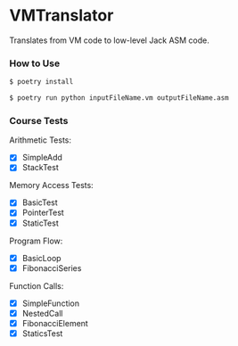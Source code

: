 # VMTranslator

Translates from VM code to low-level Jack ASM code.

### How to Use

```bash
$ poetry install
```

```bash
$ poetry run python inputFileName.vm outputFileName.asm
```


### Course Tests

Arithmetic Tests:
- [x] SimpleAdd
- [x] StackTest

Memory Access Tests:
- [x] BasicTest
- [x] PointerTest
- [x] StaticTest

Program Flow:
- [X] BasicLoop
- [X] FibonacciSeries

Function Calls:
- [X] SimpleFunction
- [X] NestedCall
- [X] FibonacciElement
- [X] StaticsTest
